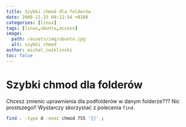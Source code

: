 ```yaml
---
title: Szybki chmod dla folderów
date: 2008-11-25 09:12:54 +0100
categories: [linux]
tags: [linux,ubuntu,access]
image:
  path: /assets/img/ubuntu.jpg
  alt: szybki chmod
author: michal_cwiklinski
toc: false
---
```


# Szybki chmod dla folderów

Chcesz zmienic uprawnienia dla podfolderów w danym folderze??? Nic prostszego!! Wystarczy skorzystać z polecenia `find`.

```bash
find . -type d -exec chmod 755 '{}' ;
```